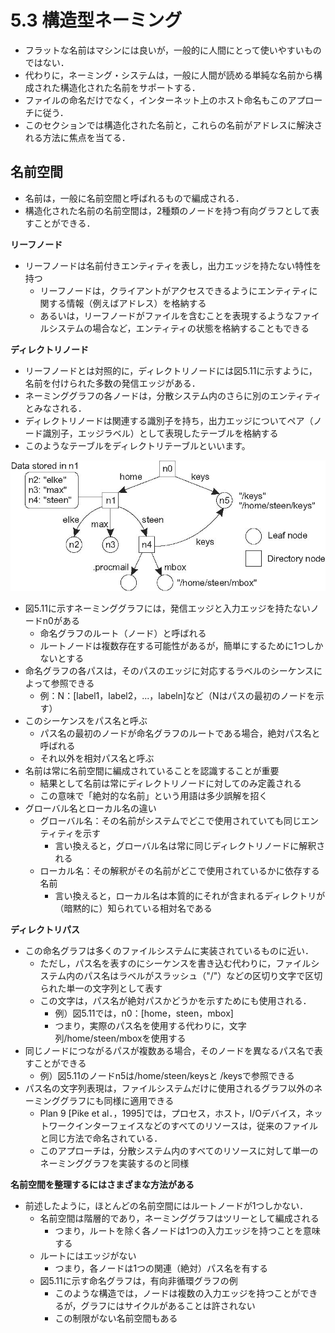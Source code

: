 
# 5.3 構造型ネーミング
* フラットな名前はマシンには良いが，一般的に人間にとって使いやすいものではない．
* 代わりに，ネーミング・システムは，一般に人間が読める単純な名前から構成された構造化された名前をサポートする．
* ファイルの命名だけでなく，インターネット上のホスト命名もこのアプローチに従う．
* このセクションでは構造化された名前と，これらの名前がアドレスに解決される方法に焦点を当てる．

## 名前空間
* 名前は，一般に名前空間と呼ばれるもので編成される．
* 構造化された名前の名前空間は，2種類のノードを持つ有向グラフとして表すことができる．

**リーフノード**
* リーフノードは名前付きエンティティを表し，出力エッジを持たない特性を持つ
  * リーフノードは，クライアントがアクセスできるようにエンティティに関する情報（例えばアドレス）を格納する
  * あるいは，リーフノードがファイルを含むことを表現するようなファイルシステムの場合など，エンティティの状態を格納することもできる

**ディレクトリノード**
* リーフノードとは対照的に，ディレクトリノードには図5.11に示すように，名前を付けられた多数の発信エッジがある．
* ネーミンググラフの各ノードは，分散システム内のさらに別のエンティティとみなされる．
* ディレクトリノードは関連する識別子を持ち，出力エッジについてペア（ノード識別子，エッジラベル）として表現したテーブルを格納する
* このようなテーブルをディレクトリテーブルといいます。

![5.11](images/05-11.jpg)


* 図5.11に示すネーミンググラフには，発信エッジと入力エッジを持たないノードn0がある
  * 命名グラフのルート（ノード）と呼ばれる
  * ルートノードは複数存在する可能性があるが，簡単にするために1つしかないとする
* 命名グラフの各パスは，そのパスのエッジに対応するラベルのシーケンスによって参照できる
  *  例：N：[label1，label2，...，labeln]など（Nはパスの最初のノードを示す）
* このシーケンスをパス名と呼ぶ
  * パス名の最初のノードが命名グラフのルートである場合，絶対パス名と呼ばれる
  * それ以外を相対パス名と呼ぶ
* 名前は常に名前空間に編成されていることを認識することが重要
  * 結果として名前は常にディレクトリノードに対してのみ定義される
  * この意味で「絶対的な名前」という用語は多少誤解を招く
* グローバル名とローカル名の違い
  * グローバル名：その名前がシステムでどこで使用されていても同じエンティティを示す
    * 言い換えると，グローバル名は常に同じディレクトリノードに解釈される
  * ローカル名：その解釈がその名前がどこで使用されているかに依存する名前
    * 言い換えると，ローカル名は本質的にそれが含まれるディレクトリが（暗黙的に）知られている相対名である

**ディレクトリパス**
* この命名グラフは多くのファイルシステムに実装されているものに近い．
  * ただし，パス名を表すのにシーケンスを書き込む代わりに，ファイルシステム内のパス名はラベルがスラッシュ（"/"）などの区切り文字で区切られた単一の文字列として表す
  * この文字は，パス名が絶対パスかどうかを示すためにも使用される．
    * 例）図5.11では，n0：[home，steen，mbox]
    * つまり，実際のパス名を使用する代わりに，文字列/home/steen/mboxを使用する
* 同じノードにつながるパスが複数ある場合，そのノードを異なるパス名で表すことができる
  * 例）図5.11のノードn5は/home/steen/keysと /keysで参照できる
* パス名の文字列表現は，ファイルシステムだけに使用されるグラフ以外のネーミンググラフにも同様に適用できる
  * Plan 9 [Pike et al．，1995]では，プロセス，ホスト，I/Oデバイス，ネットワークインターフェイスなどのすべてのリソースは，従来のファイルと同じ方法で命名されている．
  * このアプローチは，分散システム内のすべてのリソースに対して単一のネーミンググラフを実装するのと同様

**名前空間を整理するにはさまざまな方法がある**

* 前述したように，ほとんどの名前空間にはルートノードが1つしかない．
  * 名前空間は階層的であり，ネーミンググラフはツリーとして編成される
    * つまり，ルートを除く各ノードは1つの入力エッジを持つことを意味する
  * ルートにはエッジがない
    * つまり，各ノードは1つの関連（絶対）パス名を有する
  * 図5.11に示す命名グラフは，有向非循環グラフの例
    * このような構造では，ノードは複数の入力エッジを持つことができるが，グラフにはサイクルがあることは許されない
    * この制限がない名前空間もある
